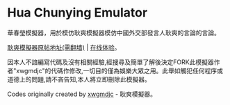 # Hua Chunying Emulator

華春瑩模擬器，用於模仿耿爽模擬器模仿中國外交部發言人耿爽的言論的言論。

[耿爽模擬器原帖地址(需翻墙)](https://pincong.rocks/article/9938) | [在线体验](https://wlhcode.github.io/prcos/huachunying/emu.html)。

因本人不諳編寫代碼及沒有相關經驗,經搜尋及簡單了解後決定FORK此模擬器作者"xwgmdjc"的代碼作修改,一切目的僅為娛樂大眾之用。此舉如觸犯任何程序或道德上的問題,請不吝告知,本人將立即刪除此模擬器。

Codes originally created by [xwgmdjc](https://github.com/xwgmdjc) - 耿爽模擬器。
